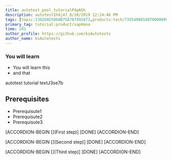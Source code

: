 ```yaml
---
title: autotest_pool_tutorialP4p6Gh
description: autotest1h4j47_8/28/2019 12:24:46 PM
tags: [topic:139269250608756787992873,products:tech/73554900100700000996,tutorial:experience/advanced]
primary_tag: tutorial:product/sapHana
time: 241
author_profile: https://github.com/ksAutotests
author_name: ksAutotests
---
```

### You will learn
- You will learn this
- and that

autotest tutorial textJ3se7b

## Prerequisites
- Prerequisute1
- Prerequisute2
- Prerequisute3

[ACCORDION-BEGIN [](First step)]
[DONE]
[ACCORDION-END]

[ACCORDION-BEGIN [](Second step)]
[DONE]
[ACCORDION-END]

[ACCORDION-BEGIN [](Third step)]
[DONE]
[ACCORDION-END]

